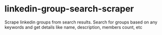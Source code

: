 # linkedin-group-search-scraper
Scrape linkedin groups from search results. Search for groups based on any keywords and get details like name, description, members count, etc
